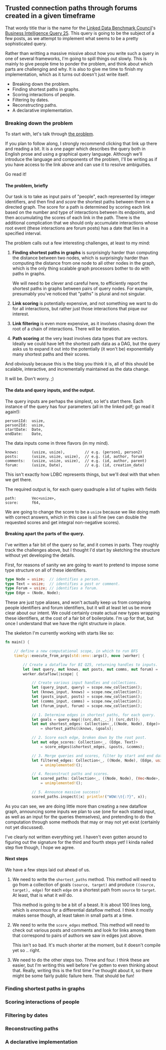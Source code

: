 ## Trusted connection paths through forums created in a given timeframe

That wordy title thar is the name for the [Linked Data Benchmark Council](http://ldbcouncil.org)'s [Business Intelligence Query 25](https://ldbc.github.io/ldbc_snb_docs_snapshot/bi-read-25.pdf). This query is going to be the subject of a few posts, as we attempt to implement what seems to be a pretty sophisticated query.

Rather than writting a massive missive about how you write such a query in one of several frameworks, I'm going to spill things out slowly. This is mainly to give people time to ponder the problem, and think about which parts are challenging and why. It is also to give me time to finish my implementation, which as it turns out doesn't just write itself.

* Breaking down the problem.
* Finding shortest paths in graphs.
* Scoring interactions of people.
* Filtering by dates.
* Reconstructing paths.
* A declarative implementation.

### Breaking down the problem

To start with, let's talk through [the problem](https://ldbc.github.io/ldbc_snb_docs_snapshot/bi-read-25.pdf).

If you plan to follow along, I strongly recommend clicking that link up there and reading a bit. It is a one pager which describes the query both in English prose and using a graphical query language. Although we'll introduce the language and components of the problem, I'll be writing as if you have access to the link above and can use it to resolve ambiguities.

Go read it!

#### The problem, briefly

Our task is to take as input pairs of "people", each represented by integer identifiers, and then find and *score* the shortest paths between them in a directed graph. The score for a path is determined by scoring each link based on the number and type of interactions between its endpoints, and then accumulating the scores of each link in the path. There is the additional complication that we should only accumulate interactions whose root event (these interactions are forum posts) has a date that lies in a specified interval.

The problem calls out a few interesting challenges, at least to my mind:

1.  **Finding shortest paths in graphs** is surprisingly harder than computing the distance between two nodes, which is surprisingly harder than computing the distance from one node to all other nodes in the graph, which is the only thing scalable graph processors bother to do with paths in graphs.

    We will need to be clever and careful here, to efficiently report the shortest paths in graphs between pairs of query nodes. For example, presumably you've noticed that "paths" is plural and not singular.

2.  **Link scoring** is potentially expensive, and not something we want to do for all interactions, but rather just those interactions that pique our interest.

3.  **Link filtering** is even more expensive, as it involves chasing down the root of a chain of interactions. There will be iteration.

4.  **Path scoring** at the very least involves data types that are vectors. Ideally we could have left the shortest path data as a DAG, but the query asks us to expand it out into the potentially (it won't be) exponentially many shortest paths and their scores.

And obviously because this is the blog you think it is, all of this should be scalable, interactive, and incrementally maintained as the data change.

It will be. Don't worry. ;)

#### The data and query inputs, and the output.

The query inputs are perhaps the simplest, so let's start there. Each instance of the query has four parameters (all in the linked pdf; go read it again!):

    person1Id:  usize,
    person2Id:  usize,
    startDate:  Date,
    endDate:    Date,

The data inputs come in three flavors (in my mind).

    knows:      (usize, usize),         // e.g. (person1, person2)
    posts:      (usize, usize, usize),  // e.g. (id, author, forum)
    comments:   (usize, usize, usize),  // e.g. (id, author, parent)
    forum:      (usize, Date),          // e.g. (id, creation_date)

This isn't exactly how LDBC represents things, but we'll deal with that when we get there.

The required output is, for each query quadruple a list of tuples with fields

    path:       Vec<usize>,
    score:      f64,

We are going to change the score to be a `usize` because we like doing math with correct answers, which in this case is all fine (we can double the requested scores and get integral non-negative scores).

#### Breaking apart the parts of the query.

I've written a fair bit of the query so far, and it comes in parts. They roughly track the challenges above, but I thought I'd start by sketching the structure without yet developing the details.

First, for reasons of sanity we are going to want to pretend to impose some type structure on all of these identifiers.

```rust
type Node = usize;  // identifies a person.
type Text = usize;  // identifies a post or comment.
type Forum = usize; // identifies a forum.
type Edge = (Node, Node);
```

These are just type aliases, and won't actually keep us from comparing people identifiers and forum identifiers, but it will at least let us be more clear about our intent. We could certainly create actual new types wrapping these identifiers, at the cost of a fair bit of boilerplate. I'm up for that, but once I understand that we have the right structure in place.

The skeleton I'm currently working with starts like so:

```rust
fn main() {

    // define a new computational scope, in which to run BFS
    timely::execute_from_args(std::env::args(), move |worker| {

        // Create a dataflow for BI Q25, returning handles to inputs.
        let (mut query, mut knows, mut posts, mut comms, mut forum) =
        worker.dataflow(|scope| {

            // Create various input handles and collections.
            let (query_input, query) = scope.new_collection();
            let (knows_input, knows) = scope.new_collection();
            let (posts_input, posts) = scope.new_collection();
            let (comms_input, comms) = scope.new_collection();
            let (forum_input, forum) = scope.new_collection();

            // 1. Determine edges in shortest paths, for each query.
            let goals = query.map(|(src,dst,_,_)| (src,dst));
            let mut shortest_edges: Collection<_,((Node, Node), Edge)> =
                = shortest_paths(&knows, &goals);

            // 2. Score each edge, broken down by the root post.
            let mut edge_scores: Collection<_, (Edge, Text)>
                = score_edges(&shortest_edges, &posts, &comms);

            // 3. Merge queries and scores, filter by start and end dates.
            let filtered_edges: Collection<_, ((Node, Node), (Edge, usize))>
                = unimplemented!();

            // 4. Reconstruct paths and scores.
            let scored_paths: Collection<_, ((Node, Node), (Vec<Node>, usize))>
                = unimplemented!();

            // 5. Announce massive success!
            scored_paths.inspect(|x| println!("WOW:\t{:?}", x));
```

As you can see, we are doing little more than creating a new dataflow graph, announcing some inputs we plan to use (one for each stated input, as well as an input for the queries themselves), and pretending to do the computation through some methods that may or may not yet exist (certainly not yet discussed).

I've clearly not written everything yet. I haven't even gotten around to figuring out the signature for the third and fourth steps yet! I kinda nailed step five though, I hope we agree.

#### Next steps

We have a few steps laid out ahead of us.

1.  We need to write the `shortest_paths` method. This method will need to go from a collection of goals `(source, target)` and produce `((source, target), edge)` for each `edge` on a shortest path from `source` to `target`. At least, that is what it *will* do.

    This method is going to be a bit of a beast. It is about 100 lines long, which is *enormous* for a differential dataflow method. I think it mostly makes sense though, at least taken in small parts at a time.

2.  We need to write the `score_edges` method. This method will need to check out various posts and comments and look for links among them that correspond to pairs of authors we saw in edges just above.

    This isn't so bad. It's much shorter at the moment, but it doesn't compile yet so .. right.

3.  We need to do the other steps too. Three and four. I think these are easier, but I'm writing this well before I've gotten to even thinking about that. Really, writing this is the first time I've thought about it, so there might be some fairly public failure here. That should be fun!

### Finding shortest paths in graphs

### Scoring interactions of people

### Filtering by dates

### Reconstructing paths

### A declarative implementation